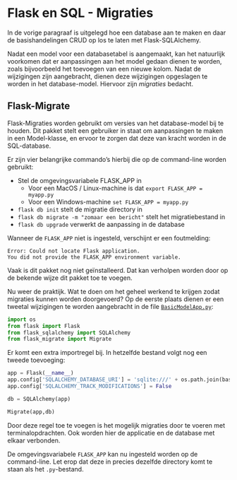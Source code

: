 # Flask en SQL - Migraties

In de vorige paragraaf is uitgelegd hoe een database aan te maken en daar de basishandelingen CRUD op los te laten met Flask-SQLAlchemy.

Nadat een model voor een databasetabel is aangemaakt, kan het natuurlijk voorkomen dat er aanpassingen aan het model gedaan dienen te worden, zoals bijvoorbeeld het toevoegen van een nieuwe kolom. Nadat de wijzigingen zijn aangebracht, dienen deze wijzigingen opgeslagen te worden in het database-model. Hiervoor zijn *migraties* bedacht.

## Flask-Migrate

Flask-Migraties worden gebruikt om versies van het database-model bij te houden. Dit pakket stelt een gebruiker in staat om aanpassingen te maken in een Model-klasse, en ervoor te zorgen dat deze van kracht worden in de SQL-database.

Er zijn vier belangrijke commando’s hierbij die op de command-line worden gebruikt:

- Stel de omgevingsvariabele FLASK_APP in
    - Voor een MacOS / Linux-machine is dat `export FLASK_APP = myapp.py`
    - Voor een Windows-machine `set FLASK_APP = myapp.py`
- `flask db init`  stelt de migratie directory in
- `flask db migrate -m "zomaar een bericht"`  stelt het migratiebestand in
- `flask db upgrade` verwerkt de aanpassing in de database

Wanneer de `FLASK_APP` niet is ingesteld, verschijnt er een foutmelding:

```console
Error: Could not locate Flask application.
You did not provide the FLASK_APP environment variable.
```

Vaak is dit pakket nog niet geïnstalleerd. Dat kan verholpen worden door op de bekende wijze dit pakket toe te voegen.

Nu weer de praktijk. Wat te doen om het geheel werkend te krijgen zodat migraties kunnen worden doorgevoerd? Op de eerste plaats dienen er een tweetal wijzigingen te worden aangebracht in de file [`BasicModelApp.py`](../bestanden/crud/BasicModelApp.py):

```python hl_lines="4"
import os
from flask import Flask
from flask_sqlalchemy import SQLAlchemy
from flask_migrate import Migrate
```

Er komt een extra importregel bij. In hetzelfde bestand volgt nog een tweede toevoeging:

```python hl_lines="8"
app = Flask(__name__)
app.config['SQLALCHEMY_DATABASE_URI'] = 'sqlite:///' + os.path.join(basedir, 'data.sqlite')
app.config['SQLALCHEMY_TRACK_MODIFICATIONS'] = False

db = SQLAlchemy(app)

Migrate(app,db)
```

Door deze regel toe te voegen is het mogelijk migraties door te voeren met terminalopdrachten. Ook worden hier de applicatie en de database met elkaar verbonden.

De omgevingsvariabele `FLASK_APP` kan nu ingesteld worden op de command-line. Let erop dat deze in precies dezelfde directory komt te staan als het `.py`-bestand.